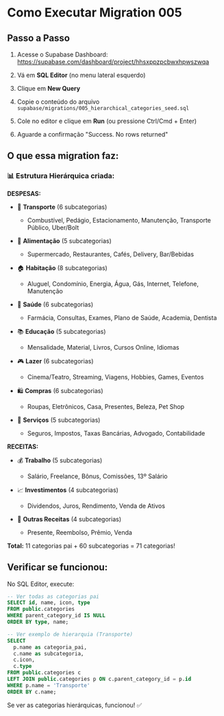 # Como Executar Migration 005

## Passo a Passo

1. Acesse o Supabase Dashboard:
   https://supabase.com/dashboard/project/hhsxppzpcbwxhpwszwqa

2. Vá em **SQL Editor** (no menu lateral esquerdo)

3. Clique em **New Query**

4. Copie o conteúdo do arquivo `supabase/migrations/005_hierarchical_categories_seed.sql`

5. Cole no editor e clique em **Run** (ou pressione Ctrl/Cmd + Enter)

6. Aguarde a confirmação "Success. No rows returned"

## O que essa migration faz:

### 📊 Estrutura Hierárquica criada:

**DESPESAS:**
- 🚗 **Transporte** (6 subcategorias)
  - Combustível, Pedágio, Estacionamento, Manutenção, Transporte Público, Uber/Bolt

- 🛒 **Alimentação** (5 subcategorias)
  - Supermercado, Restaurantes, Cafés, Delivery, Bar/Bebidas

- 🏠 **Habitação** (8 subcategorias)
  - Aluguel, Condomínio, Energia, Água, Gás, Internet, Telefone, Manutenção

- 🏥 **Saúde** (6 subcategorias)
  - Farmácia, Consultas, Exames, Plano de Saúde, Academia, Dentista

- 📚 **Educação** (5 subcategorias)
  - Mensalidade, Material, Livros, Cursos Online, Idiomas

- 🎮 **Lazer** (6 subcategorias)
  - Cinema/Teatro, Streaming, Viagens, Hobbies, Games, Eventos

- 🛍️ **Compras** (6 subcategorias)
  - Roupas, Eletrônicos, Casa, Presentes, Beleza, Pet Shop

- 💼 **Serviços** (5 subcategorias)
  - Seguros, Impostos, Taxas Bancárias, Advogado, Contabilidade

**RECEITAS:**
- 💰 **Trabalho** (5 subcategorias)
  - Salário, Freelance, Bônus, Comissões, 13º Salário

- 📈 **Investimentos** (4 subcategorias)
  - Dividendos, Juros, Rendimento, Venda de Ativos

- 🎁 **Outras Receitas** (4 subcategorias)
  - Presente, Reembolso, Prêmio, Venda

**Total:** 11 categorias pai + 60 subcategorias = 71 categorias!

## Verificar se funcionou:

No SQL Editor, execute:
```sql
-- Ver todas as categorias pai
SELECT id, name, icon, type
FROM public.categories
WHERE parent_category_id IS NULL
ORDER BY type, name;

-- Ver exemplo de hierarquia (Transporte)
SELECT
  p.name as categoria_pai,
  c.name as subcategoria,
  c.icon,
  c.type
FROM public.categories c
LEFT JOIN public.categories p ON c.parent_category_id = p.id
WHERE p.name = 'Transporte'
ORDER BY c.name;
```

Se ver as categorias hierárquicas, funcionou! ✅
